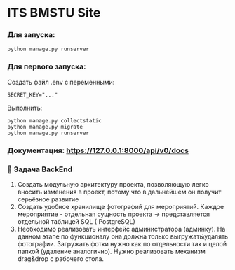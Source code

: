 # ITS BMSTU Site

### Для запуска:

```shell
python manage.py runserver
```

### Для первого запуска:

Создать файл .env с переменными:

```
SECRET_KEY="..."
```

Выполнить:

```shell
python manage.py collectstatic
python manage.py migrate 
python manage.py runserver
```

### Документация: https://127.0.0.1:8000/api/v0/docs

### 🤖 Задача BackEnd

1. Создать модульную архитектуру проекта, позволяющую легко вносить изменения в
   проект, потому что в дальнейшем он получит серьёзное развитие
2. Создать удобное хранилище фотографий для мероприятий. Каждое мероприятие -
   отдельная сущность проекта → представляется отдельной таблицей SQL (
   PostgreSQL)
3. Необходимо реализовать интерфейс администратора (админку). На данном этапе
   по функционалу она должна только выгружать\удалять фотографии. Загружать
   фотки нужно как по отдельности так и целой папкой (удаление аналогично).
   Нужно реализовать механизм drag&drop с рабочего стола.
